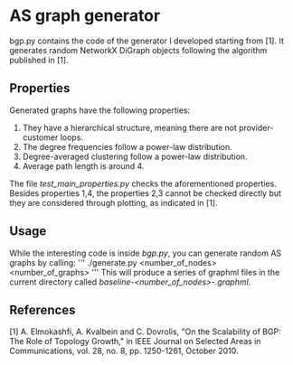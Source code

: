 # AS graph generator

bgp.py contains the code of the generator I developed starting from [1].
It generates random NetworkX DiGraph objects following the algorithm published
in [1].

## Properties

Generated graphs have the following properties:
 1. They have a hierarchical structure, meaning there are not provider-customer 
	loops.
 2. The degree frequencies follow a power-law distribution.
 3. Degree-averaged clustering follow a power-law distribution.
 4. Average path length is around 4.

The file *test_main_properties.py* checks the aforementioned properties.
Besides properties 1,4, the properties 2,3 cannot be checked directly but they
are considered through plotting, as indicated in [1].

## Usage

While the interesting code is inside *bgp.py*, you can generate random AS graphs by calling:
'''
	./generate.py <number_of_nodes> <number_of_graphs>
'''
This will produce a series of graphml files in the current directory called *baseline-<number_of_nodes>-<id>.graphml*.

## References

[1] A. Elmokashfi, A. Kvalbein and C. Dovrolis, "On the Scalability of 
BGP: The Role of Topology Growth," in IEEE Journal on Selected Areas 
in Communications, vol. 28, no. 8, pp. 1250-1261, October 2010.
